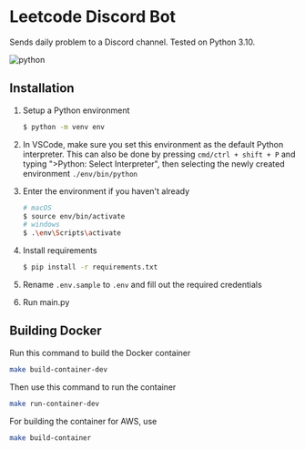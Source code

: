 # Leetcode Discord Bot
Sends daily problem to a Discord channel. Tested on Python 3.10.

![python](https://github.com/FastestMolasses/LeetcodeDiscordBot/actions/workflows/main.yaml/badge.svg)

## Installation

1. Setup a Python environment

    ```bash
    $ python -m venv env
    ```

2. In VSCode, make sure you set this environment as the default Python interpreter. This can also be done by pressing `cmd/ctrl + shift + P` and typing ">Python: Select Interpreter", then selecting the newly created environment `./env/bin/python`

3. Enter the environment if you haven't already

    ```bash
    # macOS
    $ source env/bin/activate
    # windows
    $ .\env\Scripts\activate
    ```

4. Install requirements

    ```bash
    $ pip install -r requirements.txt
    ```

5. Rename `.env.sample` to `.env` and fill out the required credentials

6. Run main.py

## Building Docker

Run this command to build the Docker container
```bash
make build-container-dev
```

Then use this command to run the container
```bash
make run-container-dev
```

For building the container for AWS, use
```bash
make build-container
```
